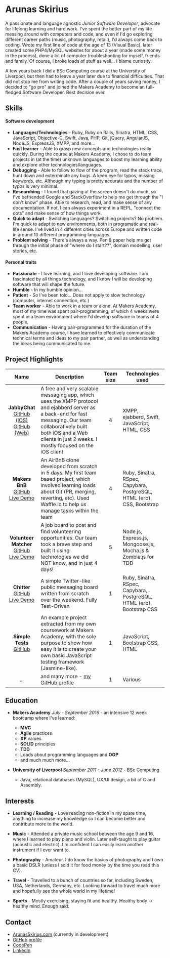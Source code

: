 # Arunas Skirius

A passionate and language agnostic _Junior Software Developer_, advocate for lifelong learning and hard work. I've spent the better part of my life messing around with computers and code, and even if I'd go exploring different career paths (music, photography, retail), I'd always come back to coding. Wrote my first line of code at the age of 13 (Visual Basic), later created some PHP4/MySQL websites for about a year (made some money in the process), done a lot of computer troubleshooting for myself, friends and family. Of course, I broke loads of stuff as well... I blame curiosity.

A few years back I did a BSc Computing course at the University of Liverpool, but then had to leave a year later due to financial difficulties. That did not stop me from writing code. After a couple of years saving money, I decided to "go pro" and joined the Makers Academy to become an full-fledged Software Developer. Best decision ever.

## Skills

#### Software development
- **Languages/Technologies** - Ruby, Ruby on Rails, Sinatra, HTML, CSS, JavaScript, Objective-C, Swift, Java, PHP, Git, jQuery, AngularJS, NodeJS, ExpressJS, XMPP, and more...
- **Fast learner** - Able to grasp new concepts and technologies really quickly. During the course at Makers Academy, I chose to do team projects in (at the time) unknown languages to boost my learning ability and explore other technologies/languages.
- **Debugging** - Able to follow to flow of the program, read the stack trace, hunt down and exterminate any bugs. A keen eye for typos, missing keywords, etc. Although my typing is pretty accurate and the number of typos is very minimal.
- **Researching** - I found that gazing at the screen doesn't do much, so I've befriended Google and StackOverflow to help me get through the "I don't know" phase. Able to research, read, and make sense of any documentation. If not, I can always experiment in a REPL, "connect the dots" and make sense of how things work.
- **Quick to adapt** - Switching languages? Switching projects? No problem. I'm quick to adapt to new environments, both in programatic and real-life sense. I've lived in 4 different cities across Europe and written code in around 10 different programming languages.
- **Problem solving** - There's always a way. Pen & paper help me get through the initial phase of "where do I start??", domain modelling, user stories, etc.

#### Personal traits
- **Passionate** - I love learning, and I love developing software. I am fascinated by all things technology, and I know I will be developing software that will shape the future.
- **Humble** - In my humble opinion...
- **Patient** - So I've been told... Does not apply to slow technology (computer, internet connection, etc.)
- **Team worker** - Able to work in a team or alone. At Makers Academy, most of my time was spent pair-programming, of which 4 weeks were spent in a team environment where I'd develop software in teams of 4 people.
- **Communication** - Having pair-programmed for the duration of the Makers Academy course, I have learned to effectively communicate technical terms and ideas to my pair partner, as well as understanding the ideas being communicated to me.

## Project Highlights

| Name | Description | Team size | Technologies used
|:---:| --- |:---:| --- |
| **JabbyChat**<br> [GitHub (iOS)](https://github.com/WhatsApe/ios-client)<br> [GitHub (Web)](https://github.com/WhatsApe/web-client) | A free and very scalable messaging app, which uses the XMPP protocol and ejabberd server as a back-end for fast messaging. Our team collaboratively built both iOS and a Web clients in just 2 weeks. I mostly focused on the iOS client | 4 | XMPP, ejabberd, Swift, JavaScript, HTML, CSS |
| **Makers BnB**<br> [GitHub](https://github.com/jonnymoore12/Makers-BnB-Challenge)<br> [Live Demo](http://bnb-jesus.herokuapp.com/)| An AirBnB clone developed from scratch in 5 days. My first team based project, which involved learning loads about Git (PR, merging, reverting, etc). Used Waffle.io to help us manage tasks within the team | 4 | Ruby, Sinatra, RSpec, Capybara, PostgreSQL, HTML (erb), CSS, Bootstrap |
| **Volunteer Matcher**<br> [GitHub](https://github.com/arukomp/volunteer-matcher)<br> [Live Demo](https://makers-volunteer-matcher.herokuapp.com/) | A job board to post and find volunteering opportunities. Our team took a brave step and built it using technologies we did NOT know, and in just 4 days! | 5 | Node.js, Express.js, Mongoose.js, Mocha.js & Zombie.js for TDD |
| **Chitter**<br> [GitHub](https://github.com/arukomp/chitter-challenge)<br> [Live Demo](https://aru-chitter.herokuapp.com) | A simple Twitter-like public messaging board written from scratch over the weekend. Fully Test-Driven | 1 | Ruby, Sinatra, RSpec, Capybara, PostgreSQL, HTML (erb), Bootstrap CSS |
| **Simple Tests**<br> [GitHub](https://github.com/arukomp/simple-tests) | An example project extracted from my own coursework at Makers Academy, with the sole purpose to show how easy it is to create your own basic JavaScript testing framework (Jasmine-like). | 1 | JavaScript, Bootstrap CSS, HTML |
| ... | and many more - [my GitHub profile](https://github.com/arukomp) | 1 | Various |

<!-- #### CodePen

- Checkout my CodePen profile for some Front-End stuff I've made a while back - [my CodePen profile](http://codepen.com/arukomp) -->

## Education
- **Makers Academy** _July - September 2016_ - an intensive 12 week bootcamp where I've learned:
  - **MVC**
  - **Agile** practices
  - **XP** values
  - **SOLID** principles
  - **TDD**
  - Loads about programming languages and **OOP**
  - and much much more...


- **University of Liverpool** _September 2011 - June 2012_ - BSc Computing
  - Java, relational databases (MySQL), UX/UI design, a bit of C and Assembly.

## Interests

- **Learning / Reading** - Love reading non-fiction in my spare time, anything to increase my knowledge so I can become better and contribute more to the world.

- **Music** - Attended a private music school between the age 9 and 16, where I learned to play piano and violin. Later self-taught to play guitar (acoustic and electric). I'm confident I can easily learn another instrument if I ever want to.

- **Photography** - Amateur. I do know the basics of photography and I own a basic DSLR (unless I sold it for food money by the time you read this CV).

- **Travel** - Travelled to a bunch of countries so far, including Sweden, USA, Netherlands, Germany, etc. Looking forward to travel much more and hopefully see the whole world in my lifetime!

- **Sports** - Mostly exercising, staying fit and healthy. Healthy body -> healthy mind. Enough said.

## Contact

- [ArunasSkirius.com](http://arunasskirius.com) (currently in development)
- [GitHub profile](http://github.com/arukomp)
- [CodePen](http://codepen.com/arukomp)
- [LinkedIn](https://www.linkedin.com/in/arunasskirius)
